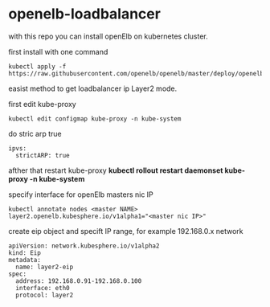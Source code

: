 # openelb-loadbalancer

with this repo you can install openElb on kubernetes cluster.

first install with one command 

```
kubectl apply -f https://raw.githubusercontent.com/openelb/openelb/master/deploy/openelb.yaml
```

easist method to get loadbalancer ip Layer2 mode.

first edit kube-proxy

```
kubectl edit configmap kube-proxy -n kube-system
```
do stric arp true

```
ipvs:
  strictARP: true
```

afther that restart kube-proxy **kubectl rollout restart daemonset kube-proxy -n kube-system**

specify interface for openElb masters nic IP

```
kubectl annotate nodes <master NAME> layer2.openelb.kubesphere.io/v1alpha1="<master nic IP>"
```

create eip object and specift IP range, for example 192.168.0.x network

```
apiVersion: network.kubesphere.io/v1alpha2
kind: Eip
metadata:
  name: layer2-eip
spec:
  address: 192.168.0.91-192.168.0.100
  interface: eth0
  protocol: layer2
```


